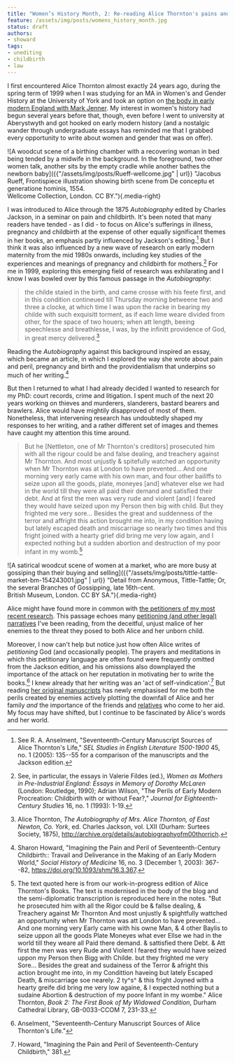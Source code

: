 ```yaml
---
title: "Women’s History Month, 2: Re-reading Alice Thornton's pains and perils" 
feature: /assets/img/posts/womens_history_month.jpg
status: draft
authors:
- showard
tags:
- unediting
- childbirth
- law
---
```


I first encountered Alice Thornton almost exactly 24 years ago, during
the spring term of 1999 when I was studying for an MA in Women's and
Gender History at the University of York and took an option on [the body
in early modern England with Mark
Jenner](https://web.archive.org/web/20040529230032/http:/www.york.ac.uk/depts/hist/gsp/Options/option_428562_Jenner.htm).
My interest in women's history had begun several years before that,
though, even before I went to university at Aberystwyth and got hooked
on early modern history (and a nostalgic wander through undergraduate
essays has reminded me that I grabbed every opportunity to write about
women and gender that was on offer).

![A woodcut scene of a birthing chamber with a recovering woman in bed being tended by a midwife in the background. In the foreground, two other women talk, another sits by the empty cradle while another bathes the newborn baby]({{"/assets/img/posts/Rueff-wellcome.jpg" | url}} "Jacobus Rueff, Frontispiece illustration showing birth scene from De conceptu et generatione hominis, 1554. <br>Wellcome Collection, London. CC BY."){.media-right}

I was introduced to Alice through the 1875
*Autobiography* edited by Charles Jackson, in a seminar on pain and
childbirth. It's been noted that many readers have tended - as I did -
to focus on Alice's sufferings in illness, pregnancy and childbirth at
the expense of other equally significant themes in her books, an
emphasis partly influenced by Jackson's editing.[^1] But I think it was
also influenced by a new wave of research on early modern maternity from
the mid 1980s onwards, including key studies of the experiences and
meanings of pregnancy and childbirth for mothers.[^2] For me in 1999,
exploring this emerging field of research was exhilarating and I know I
was bowled over by this famous passage in the *Autobiography*:

> the childe staied in the birth, and came crosse with his feete first,
> and in this condition contineued till Thursday morning betweene two
> and three a clocke, at which time I was upon the racke in bearing my
> childe with such exquisitt torment, as if each lime weare divided from
> other, for the space of two houers; when att length, beeing
> speechlesse and breathlesse, I was, by the infinitt providence of God,
> in great mercy delivered.[^3]

Reading the *Autobiography* against this background inspired an essay,
which became an article, in which I explored the way she wrote about
pain and peril, pregnancy and birth and the providentialism that underpins so much
of her writing.[^4]

But then I returned to what I had already decided I wanted to research
for my PhD: court records, crime and litigation. I spent much of the
next 20 years working on thieves and murderers, slanderers, bastard
bearers and brawlers. Alice would have mightily disapproved of most of
them. Nonetheless, that intervening research has undoubtedly shaped my
responses to her writing, and a rather different set of images and themes
have caught my attention this time around. 

> But he [Nettleton, one of Mr Thornton's creditors] prosecuted him
> with all the rigour could be and false dealing, and treachery against
> Mr Thornton. And most unjustly & spitefully watched an opportunity
> when Mr Thornton was at London to have prevented... And one morning
> very early came with his own man, and four other bailiffs to seize
> upon all the goods, plate, moneyes [and] whatever else we had in the
> world till they were all paid their demand and satisfied their debt.
> And at first the men was very rude and violent [and] I feared they
> would have seized upon my Person then big with child. But they
> frighted me very sore... Besides the great and suddenness of the
> terror and affright this action brought me into, in my condition
> having but lately escaped death and miscarriage so nearly two times
> and this fright joined with a hearty grief did bring me very low
> again, and I expected nothing but a sudden abortion and destruction of
> my poor infant in my womb.[^5]


![A satirical woodcut scene of women at a market, who are more busy at gossiping than their buying and selling]({{"/assets/img/posts/tittle-tattle-market-bm-154243001.jpg" | url}} "Detail from Anonymous, Tittle-Tattle; Or, the several Branches of Gossipping, late 16th-cent. <br>British Museum, London. CC BY SA."){.media-right}


Alice might have found more in common with [the petitioners
of my most recent research](https://petitioning.history.ac.uk/). This passage echoes many [petitioning (and other
legal) narratives](https://earlymodernnotes.wordpress.com/2020/08/13/women-gender-and-non-lethal-violence-in-quarter-sessions-petitioning-narratives/) I've been
reading,
from the deceitful, unjust malice of her enemies to the threat they
posed to both Alice and her unborn child.

Moreover, I now can't help but notice just how often Alice writes of
*petitioning* God (and occasionally people). The prayers and meditations
in which this petitionary language are often found were frequently
omitted from the Jackson edition, and his omissions also downplayed the
importance of the attack on her reputation in motivating her to write
the books.[^6] I knew already that her writing was an 'act of
self-vindication'.[^7] But reading [her original manuscripts](https://thornton.kdl.kcl.ac.uk/posts/blog/2022-06-23-two-missing-thornton-manuscripts/) has newly emphasised for me both the perils created by enemies actively plotting
the downfall of Alice and her family *and* the importance of the friends and
[relatives](https://thornton.kdl.kcl.ac.uk/posts/blog/2023-02-13-AliceThorntonsHeart-Blog/)
who come to her aid. My focus may have shifted, but I
continue to be fascinated by Alice's words and her world.


[^1]: See R. A. Anselment, "Seventeenth-Century Manuscript Sources of
    Alice Thornton's Life," *SEL Studies in English Literature
    1500-1900* 45, no. 1 (2005): 135--55 for a comparison of the
    manuscripts and the Jackson edition.

[^2]: See, in particular, the essays in Valerie Fildes (ed.), *Women as Mothers in Pre-Industrial England: Essays in Memory of Dorothy McLaren* (London: Routledge, 1990);
    Adrian Wilson, "The Perils of Early Modern Procreation: Childbirth
    with or without Fear?," *Journal for Eighteenth-Century Studies* 16,
    no. 1 (1993): 1-19.

[^3]: Alice Thornton, *The Autobiography of Mrs. Alice Thornton, of East
    Newton, Co. York*, ed. Charles Jackson, vol. LXII (Durham: Surtees
    Society, 1875),
    http://archive.org/details/autobiographyofm00thorrich.

[^4]: Sharon Howard, "Imagining the Pain and Peril of Seventeenth-Century
    Childbirth:: Travail and Deliverance in the Making of an Early
    Modern World," *Social History of Medicine* 16, no. 3 (December 1,
    2003): 367--82, https://doi.org/10.1093/shm/16.3.367. 

[^5]: The text quoted here is from our work-in-progress edition of Alice
    Thornton's Books. The text is modernised in the body of the blog
    and the semi-diplomatic transcription is reproduced here in the
    notes. "But he prosecuted him with all the Rigor could be & fallse
    dealing, & Treachery against Mr Thornton And most unjustly &
    spightfully wattched an opportunity when Mr Thornton was att London
    to have prevented... And one morning very Early came with his owne
    Man, & 4 other Baylis to seize uppon all the goods Plate Moneyes
    what ever Ellse we had in the world till they weare all Paid there
    demand. & sattisfied there Debt. & Att first the men was very Rude
    and Violent I feared they would have seized uppon my Person then
    Bigg with Childe. but they frighted me very Sore... Besides the
    great and sudainess of the Terror & afright this action brought me
    into, in my Condittion haveing but lately Escaped Death, &
    miscarriage soe nearely. 2 ty^s^ & this fright Joyned with a hearty
    greife did bring me very low againe, & I expected nothing but a
    sudaine Abortion & destruction of my poore Infant in my wombe."
    Alice Thornton, *Book 2: The First Book of My Widowed Condition*,
    Durham Cathedral Library, GB-0033-CCOM 7, 231-33.

[^6]: Anselment, "Seventeenth-Century Manuscript Sources of Alice
    Thornton's Life."

[^7]: Howard, "Imagining the Pain and Peril of Seventeenth-Century
    Childbirth," 381.

